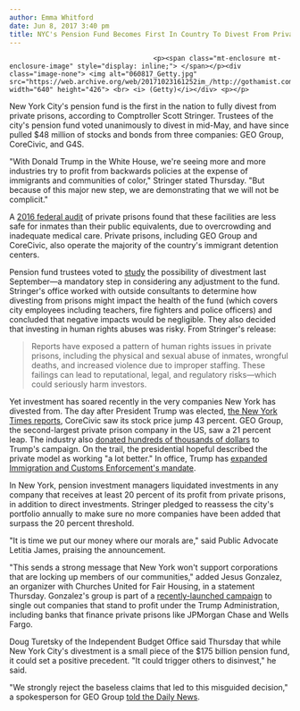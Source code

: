 ```yaml
---
author: Emma Whitford
date: Jun 8, 2017 3:40 pm
title: NYC's Pension Fund Becomes First In Country To Divest From Private Prisons
---
```


	
										<p><span class="mt-enclosure mt-enclosure-image" style="display: inline;"> </span></p><div class="image-none"> <img alt="060817_Getty.jpg" src="https://web.archive.org/web/20171023161252im_/http://gothamist.com/attachments/nyc_ewhitford/060817_Getty.jpg" width="640" height="426"> <br> <i> (Getty)</i></div> <p></p>

<p>New York City&apos;s pension fund is the first in the nation to fully divest from private prisons, according to Comptroller Scott Stringer. Trustees of the city&apos;s pension fund voted unanimously to divest in mid-May, and have since pulled $48 million of stocks and bonds from three companies: GEO Group, CoreCivic, and G4S. </p>

<p>&quot;With Donald Trump in the White House, we&apos;re seeing more and more industries try to profit from backwards policies at the expense of immigrants and communities of color,&quot; Stringer stated Thursday. &quot;But because of this major new step, we are demonstrating that we will not be complicit.&quot; </p>

<p>A <a href="https://web.archive.org/web/20171023161252/https://oig.justice.gov/reports/2016/e1606.pdf">2016 federal audit</a> of private prisons found that these facilities are less safe for inmates than their public equivalents, due to overcrowding and inadequate medical care. Private prisons, including GEO Group and CoreCivic, also operate the majority of the country&apos;s immigrant detention centers. </p>

<p>Pension fund trustees voted to <a href="https://web.archive.org/web/20171023161252/http://comptroller.nyc.gov/newsroom/trustees-of-new-york-city-employees-retirement-system-jointly-announce-unanimous-vote-in-favor-of-proposal-to-study-divesting-from-private-prisons/?utm_source=Media-All&amp;utm_campaign=e7bc877d52-EMAIL_CAMPAIGN_2017_06_08&amp;utm_medium=email&amp;utm_term=0_7cd514b03e-e7bc877d52-109195173">study</a> the possibility of divestment last September&#x2014;a mandatory step in considering any adjustment to the fund. Stringer&apos;s office worked with outside consultants to determine how divesting from prisons might impact the health of the fund (which covers city employees including teachers, fire fighters and police officers) and concluded that negative impacts would be negligible. They also decided that investing in human rights abuses was risky. From Stringer&apos;s release: </p>

<blockquote>Reports have exposed a pattern of human rights issues in private prisons, including the physical and sexual abuse of inmates, wrongful deaths, and increased violence due to improper staffing. These failings can lead to reputational, legal, and regulatory risks&#x2014;which could seriously harm investors.</blockquote>

<p>Yet investment has soared recently in the very companies New York has divested from. The day after President Trump was elected, <a href="https://web.archive.org/web/20171023161252/https://www.nytimes.com/2017/02/24/opinion/under-mr-trump-private-prisons-thrive-again.html?_r=0">the New York Times reports</a>, CoreCivic saw its stock price jump 43 percent. GEO Group, the second-largest private prison company in the US, saw a 21 percent leap. The industry also <a href="https://web.archive.org/web/20171023161252/https://www.usatoday.com/story/news/politics/2017/02/23/private-prisons-back-trump-and-could-see-big-payoffs-new-policies/98300394/">donated hundreds of thousands of dollars</a> to Trump&apos;s campaign. On the trail, the presidential hopeful described the private model as working &quot;a lot better.&quot; In office, Trump has <a href="https://web.archive.org/web/20171023161252/http://gothamist.com/2017/02/20/leaked_dhs_memos_call_for.php">expanded Immigration and Customs Enforcement&apos;s mandate</a>. </p>

<p>In New York, pension investment managers liquidated investments in any company that receives at least 20 percent of its profit from private prisons, in addition to direct investments. Stringer pledged to reassess the city&apos;s portfolio annually to make sure no more companies have been added that surpass the 20 percent threshold. </p>

<p>&quot;It is time we put our money where our morals are,&quot; said Public Advocate Letitia James, praising the announcement.  </p>

<p>&quot;This sends a strong message that New York won&apos;t support corporations that are locking up members of our communities,&quot; added Jesus Gonzalez, an organizer with Churches United for Fair Housing, in a statement Thursday. Gonzalez&apos;s group is part of a <a href="https://web.archive.org/web/20171023161252/http://gothamist.com/2017/05/01/early_morning_protests_targets_trum.php%23photo-1#photo-2">recently-launched campaign</a> to single out companies that stand to profit under the Trump Administration, including banks that finance private prisons like JPMorgan Chase and Wells Fargo. </p>

<p>Doug Turetsky of the Independent Budget Office said Thursday that while New York City&apos;s divestment is a small piece of the $175 billion pension fund, it could set a positive precedent. &quot;It could trigger others to disinvest,&quot; he said. </p>

<p>&quot;We strongly reject the baseless claims that led to this misguided decision,&quot; a spokesperson for GEO Group <a href="https://web.archive.org/web/20171023161252/http://www.nydailynews.com/new-york/nyc-pension-fund-back-private-prisons-article-1.3229217">told the Daily News</a>. </p>					
										
									
				